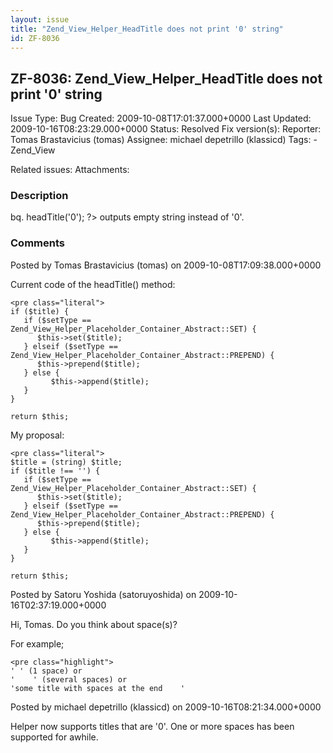 ```yaml
---
layout: issue
title: "Zend_View_Helper_HeadTitle does not print '0' string"
id: ZF-8036
---
```


ZF-8036: Zend\_View\_Helper\_HeadTitle does not print '0' string
----------------------------------------------------------------

 Issue Type: Bug Created: 2009-10-08T17:01:37.000+0000 Last Updated: 2009-10-16T08:23:29.000+0000 Status: Resolved Fix version(s): 
 Reporter:  Tomas Brastavicius (tomas)  Assignee:  michael depetrillo (klassicd)  Tags: - Zend\_View
 
 Related issues: 
 Attachments: 
### Description

bq. <?php echo $this->headTitle('0'); ?> outputs empty string instead of '0'.

 

 

### Comments

Posted by Tomas Brastavicius (tomas) on 2009-10-08T17:09:38.000+0000

Current code of the headTitle() method:

 
    <pre class="literal">
    if ($title) {
       if ($setType == Zend_View_Helper_Placeholder_Container_Abstract::SET) {
          $this->set($title);
       } elseif ($setType == Zend_View_Helper_Placeholder_Container_Abstract::PREPEND) {
          $this->prepend($title);
       } else {
             $this->append($title);
       }
    }
    
    return $this;


My proposal:

 
    <pre class="literal">
    $title = (string) $title;
    if ($title !== '') {
       if ($setType == Zend_View_Helper_Placeholder_Container_Abstract::SET) {
          $this->set($title);
       } elseif ($setType == Zend_View_Helper_Placeholder_Container_Abstract::PREPEND) {
          $this->prepend($title);
       } else {
             $this->append($title);
       }
    }
    
    return $this;


 

 

Posted by Satoru Yoshida (satoruyoshida) on 2009-10-16T02:37:19.000+0000

Hi, Tomas. Do you think about space(s)?

For example;

 
    <pre class="highlight">
    ' ' (1 space) or
    '    ' (several spaces) or
    'some title with spaces at the end    '


 

 

Posted by michael depetrillo (klassicd) on 2009-10-16T08:21:34.000+0000

Helper now supports titles that are '0'. One or more spaces has been supported for awhile.

 

 